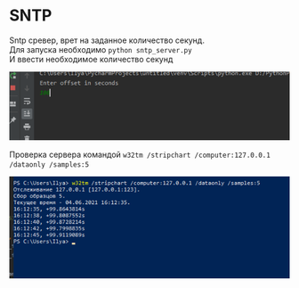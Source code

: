# SNTP
Sntp сревер, врет на заданное количество секунд.  
Для запуска необходимо `python sntp_server.py`  
И ввести необходимое количество секунд

![](examples/start.png)

Проверка сервера командой `w32tm /stripchart /computer:127.0.0.1 /dataonly /samples:5`  

![](examples/shell.png)
